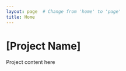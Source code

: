 ```yaml
---
layout: page  # Change from 'home' to 'page'
title: Home
---
```

# [Project Name]
Project content here
